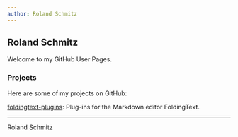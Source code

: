 ```yaml
---
author: Roland Schmitz
---
```


## Roland Schmitz

Welcome to my GitHub User Pages.

### Projects

Here are some of my projects on GitHub:

[foldingtext-plugins](http://roland-schmitz.github.io/foldingtext-plugins/):
Plug-ins for the Markdown editor FoldingText.


---
Roland Schmitz

